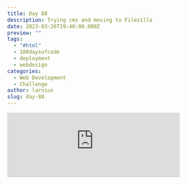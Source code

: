 ```yaml
---
title: Day 88
description: Trying cms and moving to Filezilla
date: 2023-03-26T19:40:00.000Z
preview: ""
tags:
  - "#html"
  - 100daysofcode
  - deployment
  - webdesign
categories:
  - Web Development
  - Challenge
author: larnius
slug: day-88
---
```

<iframe src="https://mastodontech.de/@larnius/110091751213704340/embed" class="mastodon-embed" style="max-width: 100%; border: 0" width="400" allowfullscreen="allowfullscreen"></iframe><script src="https://mastodontech.de/embed.js" async="async"></script>
